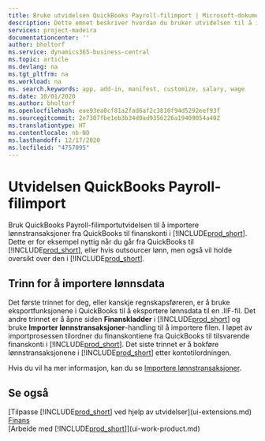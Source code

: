 ```yaml
---
title: Bruke utvidelsen QuickBooks Payroll-filimport | Microsoft-dokumentasjon
description: Dette emnet beskriver hvordan du bruker utvidelsen til å importere lønn og lønnstransaksjoner fra QuickBooks.
services: project-madeira
documentationcenter: ''
author: bholtorf
ms.service: dynamics365-business-central
ms.topic: article
ms.devlang: na
ms.tgt_pltfrm: na
ms.workload: na
ms. search.keywords: app, add-in, manifest, customize, salary, wage
ms.date: 10/01/2020
ms.author: bholtorf
ms.openlocfilehash: eae93ea8cf81a2fad6af2c3810f94d5292eef93f
ms.sourcegitcommit: 2e7307fbe1eb3b34d0ad9356226a19409054a402
ms.translationtype: HT
ms.contentlocale: nb-NO
ms.lasthandoff: 12/17/2020
ms.locfileid: "4757095"
---
```

# <a name="the-quickbooks-payroll-file-import-extension"></a>Utvidelsen QuickBooks Payroll-filimport
Bruk QuickBooks Payroll-filimportutvidelsen til å importere lønnstransaksjoner fra QuickBooks til finanskonti i [!INCLUDE[prod_short](includes/prod_short.md)]. Dette er for eksempel nyttig når du går fra QuickBooks til [!INCLUDE[prod_short](includes/prod_short.md)], eller hvis outsourcer lønn, men også vil holde oversikt over den i [!INCLUDE[prod_short](includes/prod_short.md)].

## <a name="steps-to-import-payroll-data"></a>Trinn for å importere lønnsdata
Det første trinnet for deg, eller kanskje regnskapsføreren, er å bruke eksportfunksjonene i QuickBooks til å eksportere lønnsdata til en .IIF-fil. Det andre trinnet er å åpne siden **Finanskladder** i [!INCLUDE[prod_short](includes/prod_short.md)] og bruke **Importer lønnstransaksjoner**-handling til å importere filen. I løpet av importprosessen tilordner du finanskontiene fra QuickBooks til tilsvarende finanskonti i [!INCLUDE[prod_short](includes/prod_short.md)]. Det siste trinnet er å bokføre lønnstransaksjonene i [!INCLUDE[prod_short](includes/prod_short.md)] etter kontotilordningen. 

Hvis du vil ha mer informasjon, kan du se [Importere lønnstransaksjoner](finance-how-import-payroll-transactions.md).

## <a name="see-also"></a>Se også
[Tilpasse [!INCLUDE[prod_short](includes/prod_short.md)] ved hjelp av utvidelser](ui-extensions.md)    
[Finans](finance.md)    
[Arbeide med [!INCLUDE[prod_short](includes/prod_short.md)]](ui-work-product.md)
